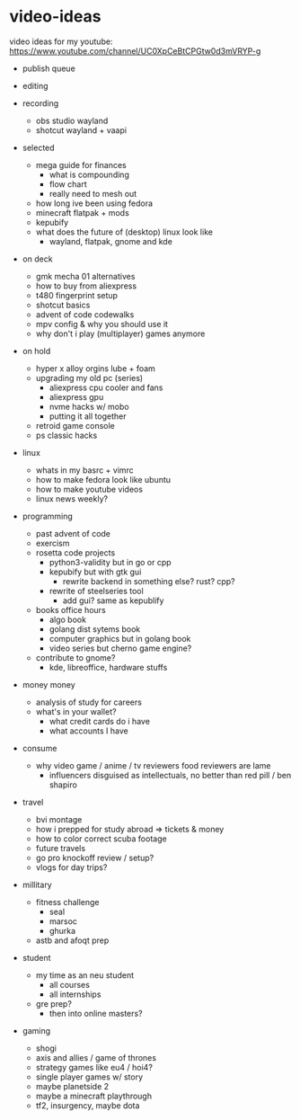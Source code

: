 # video-ideas
video ideas for my youtube: https://www.youtube.com/channel/UC0XpCeBtCPGtw0d3mVRYP-g

- publish queue

- editing

- recording
    - obs studio wayland
    - shotcut wayland + vaapi

- selected
    - mega guide for finances
        - what is compounding
        - flow chart
        - really need to mesh out
    - how long ive been using fedora
    - minecraft flatpak + mods
    - kepubify
    - what does the future of (desktop) linux look like
        - wayland, flatpak, gnome and kde

- on deck
    - gmk mecha 01 alternatives
    - how to buy from aliexpress
    - t480 fingerprint setup
    - shotcut basics
    - advent of code codewalks
    - mpv config & why you should use it
    - why don't i play (multiplayer) games anymore

- on hold
    - hyper x alloy orgins lube + foam
    - upgrading my old pc (series)
        - aliexpress cpu cooler and fans
        - aliexpress gpu
        - nvme hacks w/ mobo
        - putting it all together
    - retroid game console
    - ps classic hacks

- linux
    - whats in my basrc + vimrc
    - how to make fedora look like ubuntu
    - how to make youtube videos
    - linux news weekly?

- programming
    - past advent of code
    - exercism
    - rosetta code projects
        - python3-validity but in go or cpp
        - kepubify but with gtk gui
            - rewrite backend in something else? rust? cpp?
        - rewrite of steelseries tool
            - add gui? same as kepublify
    - books office hours
        - algo book
        - golang dist sytems book
        - computer graphics but in golang book
        - video series but cherno game engine?
    - contribute to gnome?
        - kde, libreoffice, hardware stuffs

- money money
    - analysis of study for careers
    - what's in your wallet?
        - what credit cards do i have
        - what accounts I have 

- consume
    - why video game / anime / tv reviewers food reviewers are lame
        - influencers disguised as intellectuals, no better than red pill /
        ben shapiro

- travel
    - bvi montage
    - how i prepped for study abroad => tickets & money
    - how to color correct scuba footage
    - future travels
    - go pro knockoff review / setup?
    - vlogs for day trips?

- millitary
    - fitness challenge
        - seal
        - marsoc
        - ghurka
    - astb and afoqt prep

- student
    - my time as an neu student
        - all courses
        - all internships
    - gre prep?
        - then into online masters?

- gaming
    - shogi
    - axis and allies / game of thrones
    - strategy games like eu4 / hoi4?
    - single player games w/ story
    - maybe planetside 2
    - maybe a minecraft playthrough
    - tf2, insurgency, maybe dota

